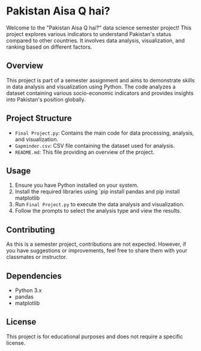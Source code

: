 # Pakistan Aisa Q hai?

Welcome to the "Pakistan Aisa Q hai?" data science semester project! This project explores various indicators to understand Pakistan's status compared to other countries. It involves data analysis, visualization, and ranking based on different factors.

## Overview

This project is part of a semester assignment and aims to demonstrate skills in data analysis and visualization using Python. The code analyzes a dataset containing various socio-economic indicators and provides insights into Pakistan's position globally.

## Project Structure

- `Final Project.py`: Contains the main code for data processing, analysis, and visualization.
- `Gapminder.csv`: CSV file containing the dataset used for analysis.
- `README.md`: This file providing an overview of the project.

## Usage

1. Ensure you have Python installed on your system.
2. Install the required libraries using `pip install pandas and pip install matplotlib
3. Run `Final Project.py` to execute the data analysis and visualization.
4. Follow the prompts to select the analysis type and view the results.

## Contributing

As this is a semester project, contributions are not expected. However, if you have suggestions or improvements, feel free to share them with your classmates or instructor.

## Dependencies

- Python 3.x
- pandas
- matplotlib

## License

This project is for educational purposes and does not require a specific license.
